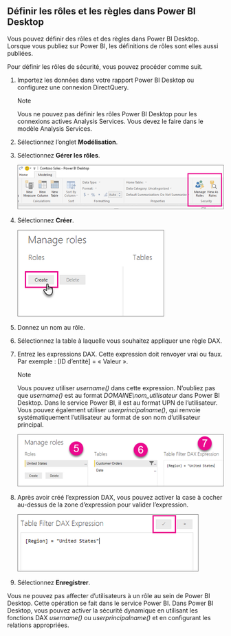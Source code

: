 ## <a name="define-roles-and-rules-within-power-bi-desktop"></a>Définir les rôles et les règles dans Power BI Desktop
Vous pouvez définir des rôles et des règles dans Power BI Desktop. Lorsque vous publiez sur Power BI, les définitions de rôles sont elles aussi publiées.

Pour définir les rôles de sécurité, vous pouvez procéder comme suit.

1. Importez les données dans votre rapport Power BI Desktop ou configurez une connexion DirectQuery.
   
   > [!NOTE]
   > Vous ne pouvez pas définir les rôles Power BI Desktop pour les connexions actives Analysis Services. Vous devez le faire dans le modèle Analysis Services.
   > 
   > 
2. Sélectionnez l’onglet **Modélisation**.
3. Sélectionnez **Gérer les rôles**.
   
   ![](./media/rls-desktop-define-roles/powerbi-desktop-security.png)
4. Sélectionnez **Créer**.
   
   ![](./media/rls-desktop-define-roles/powerbi-desktop-security-create-role.png)
5. Donnez un nom au rôle. 
6. Sélectionnez la table à laquelle vous souhaitez appliquer une règle DAX.
7. Entrez les expressions DAX. Cette expression doit renvoyer vrai ou faux. Par exemple : [ID d’entité] = « Valeur ».
   
   > [!NOTE]
   > Vous pouvez utiliser *username()* dans cette expression. N’oubliez pas que *username()* est au format *DOMAINE\nom_utilisateur* dans Power BI Desktop. Dans le service Power BI, il est au format UPN de l’utilisateur. Vous pouvez également utiliser *userprincipalname()*, qui renvoie systématiquement l’utilisateur au format de son nom d’utilisateur principal.
   > 
   > 
   
   ![](./media/rls-desktop-define-roles/powerbi-desktop-security-create-rule.png)
8. Après avoir créé l’expression DAX, vous pouvez activer la case à cocher au-dessus de la zone d’expression pour valider l’expression.
   
   ![](./media/rls-desktop-define-roles/powerbi-desktop-security-validate-dax.png)
9. Sélectionnez **Enregistrer**.

Vous ne pouvez pas affecter d’utilisateurs à un rôle au sein de Power BI Desktop. Cette opération se fait dans le service Power BI. Dans Power BI Desktop, vous pouvez activer la sécurité dynamique en utilisant les fonctions DAX *username()* ou *userprincipalname()* et en configurant les relations appropriées.

